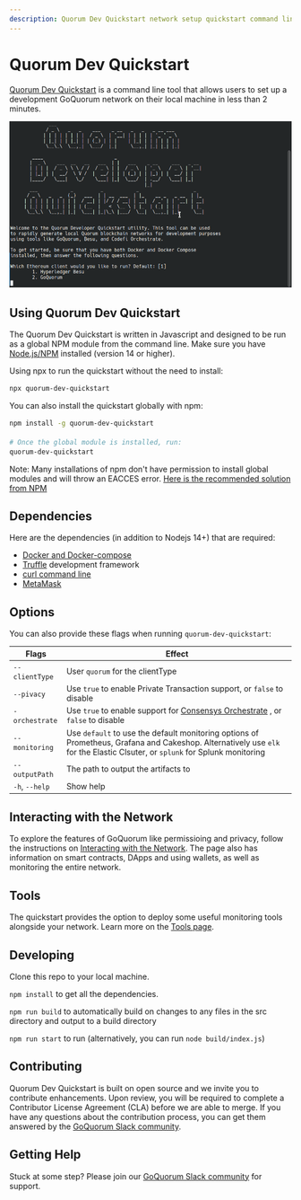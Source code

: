 ```yaml
---
description: Quorum Dev Quickstart network setup quickstart command line tool
---
```


# Quorum Dev Quickstart

[Quorum Dev Quickstart](https://github.com/ConsenSys/quorum-dev-quickstart) is a command line tool that allows
users to set up a development GoQuorum network on their local machine in less than 2 minutes.

![Quorum Dev Quickstart terminal demo](../../images/quickstart/quorum-dev-quickstart.gif)

## Using Quorum Dev Quickstart

The Quorum Dev Quickstart is written in Javascript and designed to be run as a global NPM module from the command line.
Make sure you have [Node.js/NPM](https://docs.npmjs.com/downloading-and-installing-node-js-and-npm) installed
(version 14 or higher).

Using npx to run the quickstart without the need to install:

```sh
npx quorum-dev-quickstart
```

You can also install the quickstart globally with npm:

```Bash
npm install -g quorum-dev-quickstart

# Once the global module is installed, run:
quorum-dev-quickstart
```

Note: Many installations of npm don't have permission to install global modules and will throw an EACCES error.
[Here is the recommended solution from NPM](https://docs.npmjs.com/resolving-eacces-permissions-errors-when-installing-packages-globally)

## Dependencies

Here are the dependencies (in addition to Nodejs 14+) that are required:
* [Docker and Docker-compose](https://docs.docker.com/compose/install/)
* [Truffle](https://www.trufflesuite.com/truffle) development framework
* [curl command line](https://curl.haxx.se/download.html)
* [MetaMask](https://metamask.io/)


## Options

You can also provide these flags when running `quorum-dev-quickstart`:

| Flags | Effect |
| - | - |
| `--clientType` | User `quorum` for the clientType |
| `--pivacy` | Use `true` to enable Private Transaction support, or `false` to disable |
| `-orchestrate` | Use `true` to enable support for [Consensys Orchestrate](https://consensys.net/codefi/orchestrate/) , or `false` to disable|
| `--monitoring` | Use `default` to use the default monitoring options of Prometheus, Grafana and Cakeshop. Alternatively use `elk` for the Elastic Clsuter, or `splunk` for Splunk monitoring |
| `--outputPath` | The path to output the artifacts to  |
| `-h`, `--help` | Show help |

## Interacting with the Network

To explore the features of GoQuorum like permissioing and privacy, follow the instructions on
[Interacting with the Network](./Using-the-Quickstart.md). The page also has information on smart
contracts, DApps and using wallets, as well as monitoring the entire network.

## Tools

The quickstart provides the option to deploy some useful monitoring tools alongside your network. Learn more on the [Tools page](./Tools.md).

## Developing

Clone this repo to your local machine.

`npm install` to get all the dependencies.

`npm run build` to automatically build on changes to any files in the src directory and output to a build directory

`npm run start` to run (alternatively, you can run `node build/index.js`)

## Contributing

Quorum Dev Quickstart is built on open source and we invite you to contribute enhancements.
Upon review, you will be required to complete a Contributor License Agreement (CLA) before we are able to merge.
If you have any questions about the contribution process, you can get
them answered by the [GoQuorum Slack community].

## Getting Help

Stuck at some step? Please join our [GoQuorum Slack community] for support.

[GoQuorum Slack community]: https://www.goquorum.com/slack-inviter
